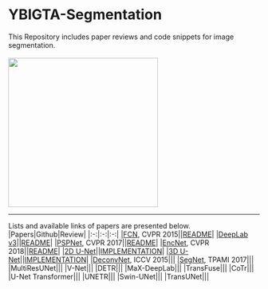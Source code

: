 # YBIGTA-Segmentation
This Repository includes paper reviews and code snippets for image segmentation. <br/><br/>
<img src = "https://user-images.githubusercontent.com/75057952/157037611-c596647a-85d4-42f6-a218-bb4ed2dc2e99.png" width = "300dp"></img> <br/>

---
Lists and available links of papers are presented below.
|Papers|Github|Review|
|:-:|:-:|:-:|
|[FCN](https://arxiv.org/abs/1411.4038), CVPR 2015||[README](https://github.com/hahajjjun/YBIGTA-Segmentation/tree/master/Reviews/FCN)|
|[DeepLab v3](https://arxiv.org/abs/1706.05587)||[README](https://github.com/hahajjjun/YBIGTA-Segmentation/tree/master/Reviews/Deeplab-v3)|
|[PSPNet](https://arxiv.org/abs/1612.01105), CVPR 2017||[README](https://github.com/hahajjjun/YBIGTA-Segmentation/tree/master/Reviews/PSPNet)|
|[EncNet](https://arxiv.org/abs/1803.08904), CVPR 2018||[README](https://github.com/hahajjjun/YBIGTA-Segmentation/tree/master/Reviews/EncNet)|
|[2D U-Net](https://arxiv.org/pdf/1505.04597)||[IMPLEMENTATION](https://github.com/hahajjjun/YBIGTA-Segmentation/blob/master/Reviews/U-Net/UNet.ipynb)|
|[3D U-Net](https://arxiv.org/abs/1606.06650)||[IMPLEMENTATION](https://github.com/hahajjjun/YBIGTA-Segmentation/blob/master/Reviews/U-Net/UNet.ipynb)|
|[DeconvNet](https://arxiv.org/abs/1505.04366), ICCV 2015|||
|[SegNet](https://arxiv.org/abs/1511.00561), TPAMI 2017|||
|MultiResUNet|||
|V-Net|||
|DETR|||
|MaX-DeepLab|||
|TransFuse|||
|CoTr|||
|U-Net Transformer|||
|UNETR|||
|Swin-UNet|||
|TransUNet|||
